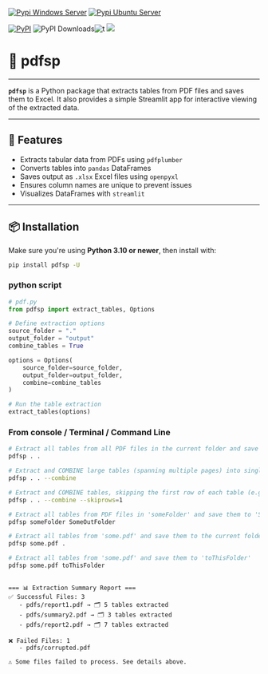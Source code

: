 [![Pypi Windows Server](https://github.com/SermetPekin/pdfsp/actions/workflows/test-windows.yml/badge.svg)](https://github.com/SermetPekin/pdfsp/actions/workflows/test-windows.yml)
[![Pypi Ubuntu Server](https://github.com/SermetPekin/pdfsp/actions/workflows/test-ubuntu.yml/badge.svg)](https://github.com/SermetPekin/pdfsp/actions/workflows/test-ubuntu.yml)

[![PyPI](https://img.shields.io/pypi/v/pdfsp)](https://img.shields.io/pypi/v/pdfsp) ![PyPI Downloads](https://static.pepy.tech/badge/pdfsp?2)![t](https://img.shields.io/badge/status-maintained-yellow.svg)   [![](https://img.shields.io/badge/python-3.10+-blue.svg)](https://www.python.org/downloads/) 


# 📄 pdfsp
---

**`pdfsp`** is a Python package that extracts tables from PDF files and saves them to Excel. It also provides a simple Streamlit app for interactive viewing of the extracted data.

---

## 🚀 Features

- Extracts tabular data from PDFs using `pdfplumber`
- Converts tables into `pandas` DataFrames
- Saves output as `.xlsx` Excel files using `openpyxl`
- Ensures column names are unique to prevent issues
- Visualizes DataFrames with `streamlit`

---

## 📦 Installation

Make sure you're using **Python 3.10 or newer**, then install with:

```bash
pip install pdfsp -U

```



### python script 
```python
# pdf.py
from pdfsp import extract_tables, Options

# Define extraction options
source_folder = "."
output_folder = "output"
combine_tables = True

options = Options(
    source_folder=source_folder,
    output_folder=output_folder,
    combine=combine_tables
)

# Run the table extraction
extract_tables(options)


```

### From console / Terminal / Command Line 

```bash 
# Extract all tables from all PDF files in the current folder and save them to the current folder
pdfsp . .

# Extract and COMBINE large tables (spanning multiple pages) into single files, saved to the current folder
pdfsp . . --combine

# Extract and COMBINE tables, skipping the first row of each table (e.g., header rows)
pdfsp . . --combine --skiprows=1

# Extract all tables from PDF files in 'someFolder' and save them to 'SomeOutFolder'
pdfsp someFolder SomeOutFolder

# Extract all tables from 'some.pdf' and save them to the current folder
pdfsp some.pdf .

# Extract all tables from 'some.pdf' and save them to 'toThisFolder'
pdfsp some.pdf toThisFolder



```

```plaintext
=== 📊 Extraction Summary Report ===
✅ Successful Files: 3
   - pdfs/report1.pdf → 🗂️ 5 tables extracted
   - pdfs/summary2.pdf → 🗂️ 3 tables extracted
   - pdfs/report2.pdf → 🗂️ 7 tables extracted

❌ Failed Files: 1
   - pdfs/corrupted.pdf

⚠️ Some files failed to process. See details above.


```


